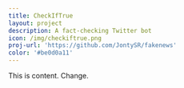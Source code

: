 ```yaml
---
title: CheckIfTrue
layout: project
description: A fact-checking Twitter bot
icon: /img/checkiftrue.png
proj-url: 'https://github.com/JontySR/fakenews'
color: '#be0d0a11'
---
```


This is content. Change.